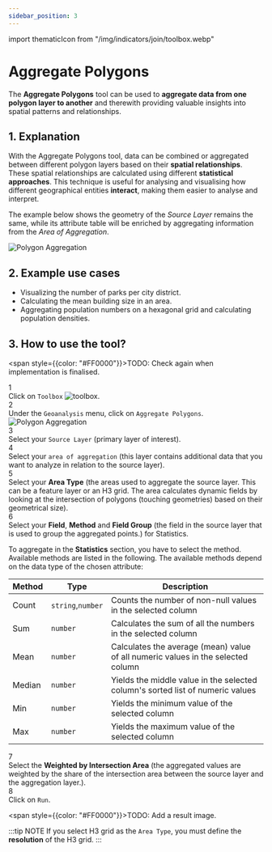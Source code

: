 ```yaml
---
sidebar_position: 3
---
```


import thematicIcon from "/img/indicators/join/toolbox.webp"

# Aggregate Polygons

The **Aggregate Polygons** tool can be used to **aggregate data from one polygon layer to another** and therewith providing valuable insights into spatial patterns and relationships.

## 1. Explanation

With the Aggregate Polygons tool, data can be combined or aggregated between different polygon layers based on their **spatial relationships**. These spatial relationships are calculated using different **statistical approaches**. This technique is useful for analysing and visualising how different geographical entities **interact**, making them easier to analyse and interpret.

The example below shows the geometry of the *Source Layer* remains the same, while its attribute table will be enriched by aggregating information from the *Area of Aggregation*.

<div style={{ display: 'flex', flexDirection: 'column', alignItems: 'center'}}>
  <img src={require('/img/geoanalysis/aggregate_polygons/polygon_aggregation.png').default} alt="Polygon Aggregation" style={{ maxHeight: "600px", maxWidth: "800px", objectFit: "cover"}}/>
</div> 


## 2. Example use cases

- Visualizing the number of parks per city district.
- Calculating the mean building size in an area.
- Aggregating population numbers on a hexagonal grid and calculating population densities.

## 3. How to use the tool?

<span style={{color: "#FF0000"}}>TODO: Check again when implementation is finalised.</span>

<div class="step">
  <div class="step-number">1</div>
  <div class="content">Click on <code>Toolbox</code> <img src={thematicIcon} alt="toolbox" style={{width: "25px"}}/>. </div>
</div>

<div class="step">
  <div class="step-number">2</div>
  <div class="content">Under the <code>Geoanalysis</code> menu, click on <code>Aggregate Polygons</code>.</div>
</div>

<div style={{ display: 'flex', flexDirection: 'column', alignItems: 'center'}}>
  <img src={require('/img/geoanalysis/aggregate_polygons/overview.png').default} alt="Polygon Aggregation" style={{ maxHeight: "600px", maxWidth: "800px", objectFit: "cover"}}/>
</div> 


<div class="step">
  <div class="step-number">3</div>
  <div class="content">Select your <code>Source Layer</code> (primary layer of interest).</div>
</div>

<div class="step">
  <div class="step-number">4</div>
  <div class="content">Select your <code>area of aggregation</code> (this layer contains additional data that you want to analyze in relation to the source layer).</div>
</div>

<div class="step">
  <div class="step-number">5</div>
  <div class="content">Select your <b>Area Type</b> (the areas used to aggregate the source layer. This can be a feature layer or an H3 grid. The area calculates dynamic fields by looking at the intersection of polygons (touching geometries) based on their geometrical size).</div>
</div>

<div class="step">
  <div class="step-number">6</div>
  <div class="content">Select your <b>Field</b>, <b>Method</b> and <b>Field Group</b> (the field in the source layer that is used to group the aggregated points.) for Statistics.</div>
</div>

To aggregate in the **Statistics** section, you have to select the method. Available methods are listed in the following. The available methods depend on the data type of the chosen attribute:

| Method | Type | Description |
| -------|------| ------------|
| Count  | `string`,`number`    | Counts the number of non-null values in the selected column|
| Sum    | `number`   | Calculates the sum of all the numbers in the selected column|
| Mean   | `number`   | Calculates the average (mean) value of all numeric values in the selected column|
| Median | `number`   | Yields the middle value in the selected column's sorted list of numeric values|
| Min    | `number`   | Yields the minimum value of the selected column|
| Max    | `number`   | Yields the maximum value of the selected column|


<div class="step">
  <div class="step-number">7</div>
  <div class="content">Select the <b>Weighted by Intersection Area</b> (the aggregated values are weighted by the share of the intersection area between the source layer and the aggregation layer.).</div>
</div>

<div class="step">
  <div class="step-number">8</div>
  <div class="content">Click on <code>Run</code>.</div>
</div>

<span style={{color: "#FF0000"}}>TODO: Add a result image.</span>


:::tip NOTE
If you select H3 grid as the <code>Area Type</code>, you must define the **resolution** of the H3 grid.
:::

